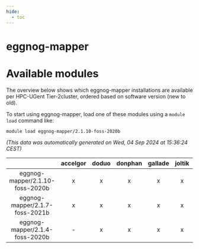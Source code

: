 ```yaml
---
hide:
  - toc
---
```


eggnog-mapper
=============

# Available modules


The overview below shows which eggnog-mapper installations are available per HPC-UGent Tier-2cluster, ordered based on software version (new to old).

To start using eggnog-mapper, load one of these modules using a `module load` command like:

```shell
module load eggnog-mapper/2.1.10-foss-2020b
```

*(This data was automatically generated on Wed, 04 Sep 2024 at 15:36:24 CEST)*  

| |accelgor|doduo|donphan|gallade|joltik|shinx|skitty|
| :---: | :---: | :---: | :---: | :---: | :---: | :---: | :---: |
|eggnog-mapper/2.1.10-foss-2020b|x|x|x|x|x|-|x|
|eggnog-mapper/2.1.7-foss-2021b|x|x|x|x|x|-|x|
|eggnog-mapper/2.1.4-foss-2020b|-|x|x|x|x|-|x|
